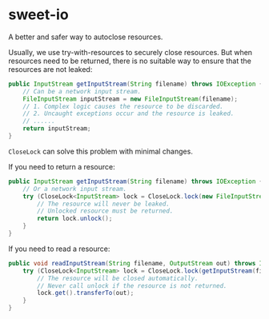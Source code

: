 # sweet-io

A better and safer way to autoclose resources.

Usually, we use try-with-resources to securely close resources. But when resources need to be returned, there is no
suitable way to ensure that the resources are not leaked:

```java
public InputStream getInputStream(String filename) throws IOException {
    // Can be a network input stream.
    FileInputStream inputStream = new FileInputStream(filename);
    // 1. Complex logic causes the resource to be discarded.
    // 2. Uncaught exceptions occur and the resource is leaked.
    // ......
    return inputStream;
}
```

`CloseLock` can solve this problem with minimal changes.

If you need to return a resource:

```java
public InputStream getInputStream(String filename) throws IOException {
    // Or a network input stream.
    try (CloseLock<InputStream> lock = CloseLock.lock(new FileInputStream(filename))) {
        // The resource will never be leaked.
        // Unlocked resource must be returned.
        return lock.unlock();
    }
}
```

If you need to read a resource:

```java
public void readInputStream(String filename, OutputStream out) throws IOException {
    try (CloseLock<InputStream> lock = CloseLock.lock(getInputStream(filename))) {
        // The resource will be closed automatically.
        // Never call unlock if the resource is not returned.
        lock.get().transferTo(out);
    }
}
```
